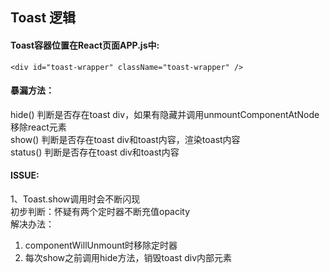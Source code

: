 ## Toast 逻辑

#### Toast容器位置在React页面APP.js中:
```
<div id="toast-wrapper" className="toast-wrapper" />
```

#### 暴漏方法：  
hide()    判断是否存在toast div，如果有隐藏并调用unmountComponentAtNode移除react元素    
show()    判断是否存在toast div和toast内容，渲染toast内容   
status()  判断是否存在toast div和toast内容   

#### ISSUE:   
1、Toast.show调用时会不断闪现   
初步判断：怀疑有两个定时器不断充值opacity     
解决办法：
1. componentWillUnmount时移除定时器
2. 每次show之前调用hide方法，销毁toast div内部元素
